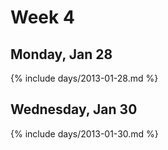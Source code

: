 # Week 4



## Monday, Jan 28

{% include days/2013-01-28.md %}

## Wednesday, Jan 30

{% include days/2013-01-30.md %}

